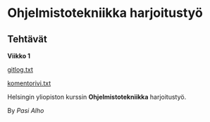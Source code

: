 # Ohjelmistotekniikka harjoitustyö

## Tehtävät

**Viikko 1**

[gitlog.txt](https://github.com/alhopasi/ot-harjoitustyo/blob/master/laskarit/viikko1/gitlog.txt)

[komentorivi.txt](https://github.com/alhopasi/ot-harjoitustyo/blob/master/laskarit/viikko1/komentorivi.txt)

Helsingin yliopiston kurssin **Ohjelmistotekniikka** harjoitustyö.

By *Pasi Alho*
